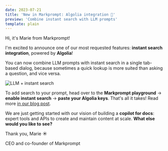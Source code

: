 ```yaml
---
date: 2023-07-21
title: 'New in Markprompt: Algolia integration 🔎'
preview: 'Combine instant search with LLM prompts'
template: plain
---
```


Hi, it's Marie from Markprompt!

I'm excited to announce one of our most requested features: **instant search integration**, powered by **Algolia**!

You can now combine LLM prompts with instant search in a single tab-based dialog, because sometimes a quick lookup is more suited than asking a question, and vice versa.

![LLM + instant search](https://res.cloudinary.com/djp21wtxm/image/upload/v1689863941/i1280x832-akCka5S9wTLn_y8s4sa.png)

To add search to your prompt, head over to the **Markprompt playground** → **enable instant search** → **paste your Algolia keys**. That's all it takes! Read more [in our blog post](https://markprompt.com/blog/algolia).

We are just getting started with our vision of building a **copilot for docs**: expert tools and APIs to create and maintain content at scale. **What else would you like to see?**

Thank you,
Marie ☀️

CEO and co-founder of Markprompt
